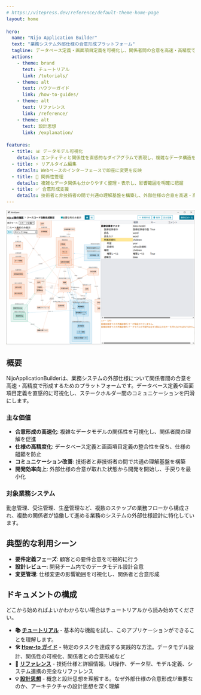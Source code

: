 ```yaml
---
# https://vitepress.dev/reference/default-theme-home-page
layout: home

hero:
  name: "Nijo Application Builder"
  text: "業務システム外部仕様の合意形成プラットフォーム"
  tagline: データベース定義・画面項目定義を可視化し、関係者間の合意を高速・高精度で形成するための開発支援ツール
  actions:
    - theme: brand
      text: チュートリアル
      link: /tutorials/
    - theme: alt
      text: ハウツーガイド
      link: /how-to-guides/
    - theme: alt
      text: リファレンス
      link: /reference/
    - theme: alt
      text: 設計思想
      link: /explanation/

features:
  - title: 📊 データモデル可視化
    details: エンティティと関係性を直感的なダイアグラムで表現し、複雑なデータ構造を分かりやすく整理
  - title: ⚡ リアルタイム編集
    details: Webベースのインターフェースで即座に変更を反映
  - title: 🔗 関係性管理
    details: 複雑なデータ関係も分かりやすく整理・表示し、影響範囲を明確に把握
  - title: ✅ 合意形成支援
    details: 技術者と非技術者の間で共通の理解基盤を構築し、外部仕様の合意を高速・高精度で形成
---
```


![メイン画面画像](./index.hero.png)


## 概要

NijoApplicationBuilderは、業務システムの外部仕様について関係者間の合意を高速・高精度で形成するためのプラットフォームです。データベース定義や画面項目定義を直感的に可視化し、ステークホルダー間のコミュニケーションを円滑にします。

### 主な価値

- **合意形成の高速化**: 複雑なデータモデルの関係性を可視化し、関係者間の理解を促進
- **仕様の高精度化**: データベース定義と画面項目定義の整合性を保ち、仕様の齟齬を防止
- **コミュニケーション改善**: 技術者と非技術者の間で共通の理解基盤を構築
- **開発効率向上**: 外部仕様の合意が取れた状態から開発を開始し、手戻りを最小化

### 対象業務システム

勤怠管理、受注管理、生産管理など、複数のステップの業務フローから構成され、複数の関係者が協働して進める業務のシステムの外部仕様設計に特化しています。

## 典型的な利用シーン

- **要件定義フェーズ**: 顧客との要件合意を可視的に行う
- **設計レビュー**: 開発チーム内でのデータモデル設計合意
- **変更管理**: 仕様変更の影響範囲を可視化し、関係者と合意形成

## ドキュメントの構成
どこから始めればよいかわからない場合はチュートリアルから読み始めてください。

- **📚 [チュートリアル](/tutorials/)** - 基本的な機能を試し、このアプリケーションができることを理解します。
- **🛠️ [How-to ガイド](/how-to-guides/)** - 特定のタスクを達成する実践的な方法。データモデル設計、関係性の可視化、関係者との合意形成など
- **📖 [リファレンス](/reference/)** - 技術仕様と詳細情報。UI操作、データ型、モデル定義、システム連携の完全なリファレンス
- **💡 [設計思想](/explanation/)** - 概念と設計思想を理解する。なぜ外部仕様の合意形成が重要なのか、アーキテクチャの設計思想を深く理解
